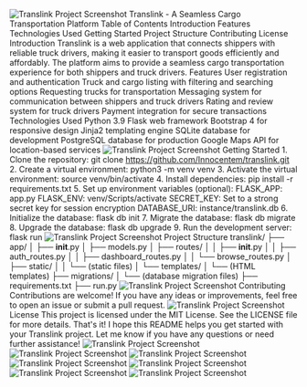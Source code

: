 ![Translink Project Screenshot](https://github.com/Innocentem/translink/static/images/Capture1.PNG)
Translink - A Seamless Cargo Transportation Platform
Table of Contents
Introduction
Features
Technologies Used
Getting Started
Project Structure
Contributing
License
Introduction
Translink is a web application that connects shippers with reliable truck drivers, making it easier to transport goods efficiently and affordably. The platform aims to provide a seamless cargo transportation experience for both shippers and truck drivers.
Features
User registration and authentication
Truck and cargo listing with filtering and searching options
Requesting trucks for transportation
Messaging system for communication between shippers and truck drivers
Rating and review system for truck drivers
Payment integration for secure transactions
Technologies Used
Python 3.9
Flask web framework
Bootstrap 4 for responsive design
Jinja2 templating engine
SQLite database for development
PostgreSQL database for production
Google Maps API for location-based services
![Translink Project Screenshot](https://github.com/Innocentem/translink/static/images/Capture2.PNG)
Getting Started
1.
Clone the repository: git clone https://github.com/Innocentem/translink.git
2.
Create a virtual environment: python3 -m venv venv
3.
Activate the virtual environment: source venv/bin/activate
4.
Install dependencies: pip install -r requirements.txt
5.
Set up environment variables (optional):
FLASK_APP: app.py
FLASK_ENV: venv/Scripts/activate
SECRET_KEY: Set to a strong secret key for session encryption
DATABASE_URI: instance/translink.db
6.
Initialize the database: flask db init
7.
Migrate the database: flask db migrate
8.
Upgrade the database: flask db upgrade
9.
Run the development server: flask run
![Translink Project Screenshot](https://github.com/Innocentem/translink/static/images/Capture3.PNG)
Project Structure
translink/
├── app/
│   ├── __init__.py
│   ├── models.py
│   ├── routes/
│   │   ├── __init__.py
│   │   ├── auth_routes.py
│   │   ├── dashboard_routes.py
│   │   └── browse_routes.py
│   ├── static/
│   │   └── (static files)
│   └── templates/
│       └── (HTML templates)
├── migrations/
│   └── (database migration files)
├── requirements.txt
├── run.py
![Translink Project Screenshot](https://github.com/Innocentem/translink/static/images/Capture4.PNG)
Contributing
Contributions are welcome! If you have any ideas or improvements, feel free to open an issue or submit a pull request.
![Translink Project Screenshot](https://github.com/Innocentem/translink/static/images/Capture5.PNG)
License
This project is licensed under the MIT License. See the LICENSE file for more details.
That's it! I hope this README helps you get started with your Translink project. Let me know if you have any questions or need further assistance!
![Translink Project Screenshot](https://github.com/Innocentem/translink/static/images/Capture6.PNG)
![Translink Project Screenshot](https://github.com/Innocentem/translink/static/images/Capture7.PNG)
![Translink Project Screenshot](https://github.com/Innocentem/translink/static/images/Capture8.PNG)
![Translink Project Screenshot](https://github.com/Innocentem/translink/static/images/Capture9.PNG)
![Translink Project Screenshot](https://github.com/Innocentem/translink/static/images/Capture10.PNG)
![Translink Project Screenshot](https://github.com/Innocentem/translink/static/images/Capture01.PNG)
![Translink Project Screenshot](https://github.com/Innocentem/translink/static/images/Capture02.PNG)
